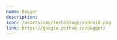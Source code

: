 ```yaml
---
name: Dagger
description:
icon: /assets/img/technology/android.png
link: https://google.github.io/dagger/
---
```

